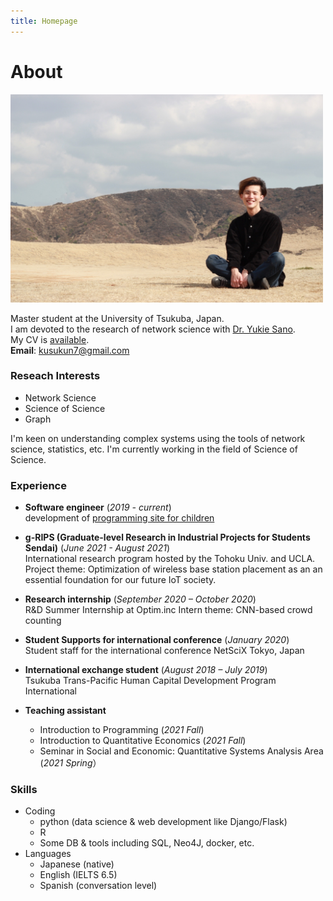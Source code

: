 ```yaml
---
title: Homepage
---
```


# About

<!-- ![Heal01.jpg](Heal01.jpg) -->
<img src="me.JPG" width="500">

Master student at the University of Tsukuba, Japan.  
I am devoted to the research of network science with [Dr. Yukie Sano](https://zerosano.wordpress.com/).  
My CV is [available](CV.pdf).   
**Email**: kusukun7@gmail.com


### Reseach Interests 
- Network Science
- Science of Science
- Graph

I'm keen on understanding complex systems using the tools of network science, statistics, etc. I'm currently working in the field of Science of Science.

### Experience 
- **Software engineer** (*2019 - current*)  
    development of [programming site for children](https://www.toy-pro.net/) 

- **g-RIPS (Graduate-level Research in Industrial Projects for Students Sendai)** (*June 2021 - August 2021*)  
International research program hosted by the Tohoku Univ. and UCLA. 
Project theme: Optimization of wireless base station placement as an 
an essential foundation for our future IoT society.

- **Research internship** (*September 2020 – October 2020*)  
    R&D Summer Internship at Optim.inc
    Intern theme: CNN-based crowd counting

- **Student Supports for international conference** (*January 2020*)  
    Student staff for the international conference NetSciX Tokyo, Japan

- **International exchange student** (*August 2018 – July 2019*)  
    Tsukuba Trans-Pacific Human Capital Development Program International

- **Teaching assistant** 
    - Introduction to Programming (*2021 Fall*)
    - Introduction to Quantitative Economics (*2021 Fall*)
    - Seminar in Social and Economic: Quantitative Systems Analysis Area (*2021 Spring*）	


### Skills 
- Coding
    - python (data science & web development like Django/Flask)
    - R
    - Some DB & tools including SQL, Neo4J, docker, etc.
- Languages
    - Japanese (native)
    - English (IELTS 6.5)
    - Spanish (conversation level)
